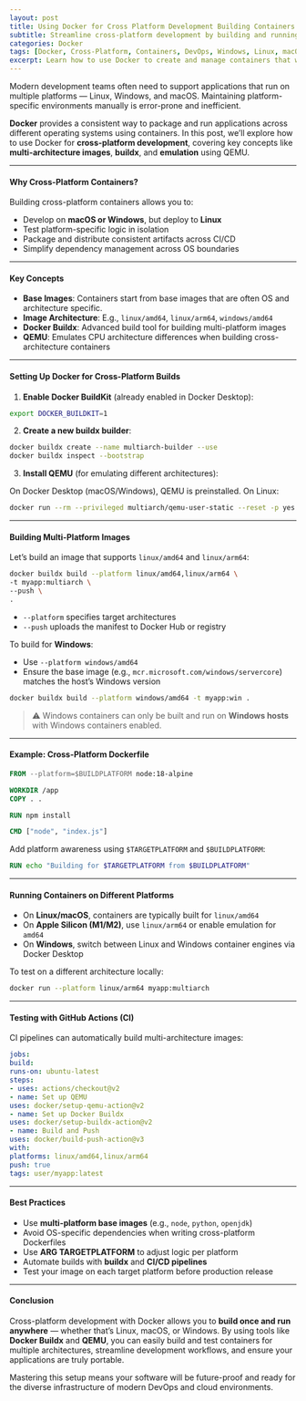 ```yaml
---
layout: post
title: Using Docker for Cross Platform Development Building Containers for Linux Windows and macOS
subtitle: Streamline cross-platform development by building and running Docker containers on Linux, Windows, and macOS
categories: Docker
tags: [Docker, Cross-Platform, Containers, DevOps, Windows, Linux, macOS, Multi-Architecture]
excerpt: Learn how to use Docker to create and manage containers that work across Linux, Windows, and macOS. Explore techniques like multi-architecture builds, emulation, and best practices for cross-platform compatibility.
---
```

Modern development teams often need to support applications that run on multiple platforms — Linux, Windows, and macOS. Maintaining platform-specific environments manually is error-prone and inefficient.

**Docker** provides a consistent way to package and run applications across different operating systems using containers. In this post, we’ll explore how to use Docker for **cross-platform development**, covering key concepts like **multi-architecture images**, **buildx**, and **emulation** using QEMU.

---

#### Why Cross-Platform Containers?

Building cross-platform containers allows you to:

- Develop on **macOS or Windows**, but deploy to **Linux**
- Test platform-specific logic in isolation
- Package and distribute consistent artifacts across CI/CD
- Simplify dependency management across OS boundaries

---

#### Key Concepts

- **Base Images**: Containers start from base images that are often OS and architecture specific.
- **Image Architecture**: E.g., `linux/amd64`, `linux/arm64`, `windows/amd64`
- **Docker Buildx**: Advanced build tool for building multi-platform images
- **QEMU**: Emulates CPU architecture differences when building cross-architecture containers

---

#### Setting Up Docker for Cross-Platform Builds

1. **Enable Docker BuildKit** (already enabled in Docker Desktop):

```bash
export DOCKER_BUILDKIT=1
```

2. **Create a new buildx builder**:

```bash
docker buildx create --name multiarch-builder --use
docker buildx inspect --bootstrap
```

3. **Install QEMU** (for emulating different architectures):

On Docker Desktop (macOS/Windows), QEMU is preinstalled. On Linux:

```bash
docker run --rm --privileged multiarch/qemu-user-static --reset -p yes
```

---

#### Building Multi-Platform Images

Let’s build an image that supports `linux/amd64` and `linux/arm64`:

```bash
docker buildx build --platform linux/amd64,linux/arm64 \
-t myapp:multiarch \
--push \
.
```

- `--platform` specifies target architectures
- `--push` uploads the manifest to Docker Hub or registry

To build for **Windows**:

- Use `--platform windows/amd64`
- Ensure the base image (e.g., `mcr.microsoft.com/windows/servercore`) matches the host’s Windows version

```bash
docker buildx build --platform windows/amd64 -t myapp:win .
```

> ⚠️ Windows containers can only be built and run on **Windows hosts** with Windows containers enabled.

---

#### Example: Cross-Platform Dockerfile

```Dockerfile
FROM --platform=$BUILDPLATFORM node:18-alpine

WORKDIR /app
COPY . .

RUN npm install

CMD ["node", "index.js"]
```

Add platform awareness using `$TARGETPLATFORM` and `$BUILDPLATFORM`:

```Dockerfile
RUN echo "Building for $TARGETPLATFORM from $BUILDPLATFORM"
```

---

#### Running Containers on Different Platforms

- On **Linux/macOS**, containers are typically built for `linux/amd64`
- On **Apple Silicon (M1/M2)**, use `linux/arm64` or enable emulation for `amd64`
- On **Windows**, switch between Linux and Windows container engines via Docker Desktop

To test on a different architecture locally:

```bash
docker run --platform linux/arm64 myapp:multiarch
```

---

#### Testing with GitHub Actions (CI)

CI pipelines can automatically build multi-architecture images:

```yaml
jobs:
build:
runs-on: ubuntu-latest
steps:
- uses: actions/checkout@v2
- name: Set up QEMU
uses: docker/setup-qemu-action@v2
- name: Set up Docker Buildx
uses: docker/setup-buildx-action@v2
- name: Build and Push
uses: docker/build-push-action@v3
with:
platforms: linux/amd64,linux/arm64
push: true
tags: user/myapp:latest
```

---

#### Best Practices

- Use **multi-platform base images** (e.g., `node`, `python`, `openjdk`)
- Avoid OS-specific dependencies when writing cross-platform Dockerfiles
- Use **ARG TARGETPLATFORM** to adjust logic per platform
- Automate builds with **buildx** and **CI/CD pipelines**
- Test your image on each target platform before production release

---

#### Conclusion

Cross-platform development with Docker allows you to **build once and run anywhere** — whether that’s Linux, macOS, or Windows. By using tools like **Docker Buildx** and **QEMU**, you can easily build and test containers for multiple architectures, streamline development workflows, and ensure your applications are truly portable.

Mastering this setup means your software will be future-proof and ready for the diverse infrastructure of modern DevOps and cloud environments.
